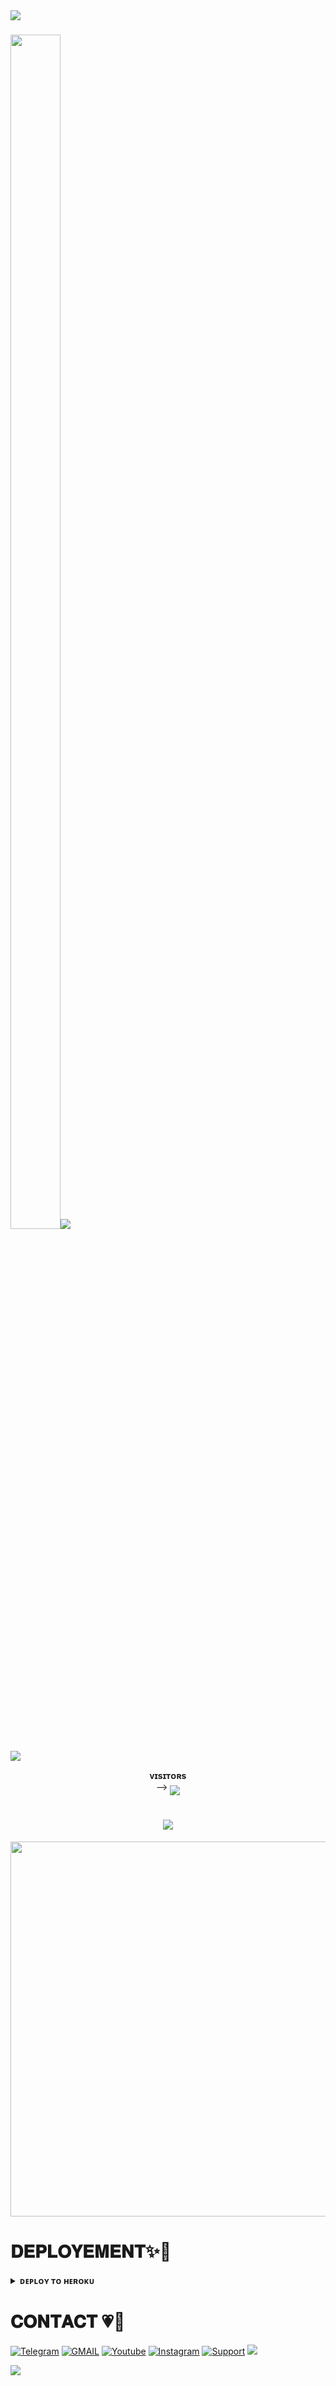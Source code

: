 <img src="https://user-images.githubusercontent.com/73097560/115834477-dbab4500-a447-11eb-908a-139a6edaec5c.gif">
<h3><img  style="align-item" :"center" src="https://telegra.ph/file/fbd55ee956abef2a74e15.jpg" width="80px" height="70%"><img src="https://readme-typing-svg.herokuapp.com?color=00BFFF&width=620&lines=✨𝐇𝐄𝐘+𝐓𝐇𝐄𝐑𝐄+𝐓𝐇𝐈𝐒+𝐈𝐒+𝐕𝐈𝐏+𝐃ɛвσ𝖏𝖎t+𝐗𝐃+🖤+🥀"></b></h3>
<img src="https://user-images.githubusercontent.com/73097560/115834477-dbab4500-a447-11eb-908a-139a6edaec5c.gif">
<p align="center">
    <b>ᴠɪsɪᴛᴏʀs</b><br>
 -->    <img align="middle" src="https://profile-counter.glitch.me/doraemon890/count.svg" />
</p>
<h1 align ="center"><img src="https://readme-typing-svg.herokuapp.com?color=00BFFF&width=350&lines=𝙲𝚘𝚙𝚢𝚛𝚒𝚐𝚑𝚝+𝙿𝚛𝚘𝚝𝚎𝚌𝚝𝚘r+ʙᴏᴛ"></b></h1>

<p align="center"><a href="https://t.me/jarvis2O"><img src="https://telegra.ph/file/b9acfd0769d3b7303a224.jpg" width="600"></a></p>

# 𝐃𝐄𝐏𝐋𝐎𝐘𝐄𝐌𝐄𝐍𝐓✨🦋
<details>
<summary><b>ᴅᴇᴘʟᴏʏ ᴛᴏ ʜᴇʀᴏᴋᴜ</b></summary>
<br>
<p align="center"><a href="https://dashboard.heroku.com/new?template=https://github.com/madara1188/COPYRIGHT-PROTECTOR"> <img src="https://img.shields.io/badge/Deploy%20On%20Heroku-black?style=for-the-badge&logo=heroku" width="320" height="138.45"/></a></p>

</details>


# 𝐂𝐎𝐍𝐓𝐀𝐂𝐓 💗🥀
<a href="https://t.me/jarvis2O"><img title="Telegram" src="https://img.shields.io/badge/JARVIS-%23000000.svg?&style=for-the-badge&logo=telegram&logoColor=61DAFB"></a>
<a href="https://mail.google.com/mail/?view=cm&fs=1&to=hackerdoraemon2@gmail.com"><img title="GMAIL" src="https://img.shields.io/badge/Gmail-D14836?style=for-the-badge&logo=gmail&logoColor=white"></a>
<a href="https://youtube.com/@rajnisha3"><img title="Youtube" src="https://img.shields.io/badge/youtube-%230077B5.svg?&style=for-the-badge&logo=youtube&logoColor=white"></a>
<a href="https://instagram.com/_rajnish_mishra____"><img title="Instagram" src="https://img.shields.io/badge/instagram-%23E4405F.svg?&style=for-the-badge&logo=instagram&logoColor=white"></a>
<a href="https://t.me/TEAM_DST"><img title="Support" src="https://img.shields.io/badge/Support-%23000000.svg?&style=for-the-badge&logo=telegram&logoColor=61DAFB"></a>
<img src="https://user-images.githubusercontent.com/73097560/115834477-dbab4500-a447-11eb-908a-139a6edaec5c.gif">

<img src="https://user-images.githubusercontent.com/73097560/115834477-dbab4500-a447-11eb-908a-139a6edaec5c.gif">


